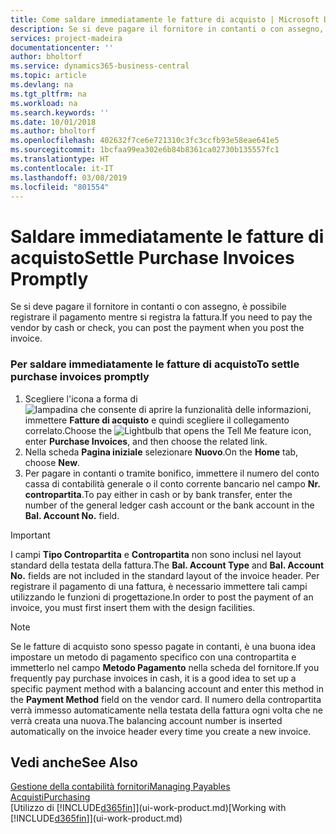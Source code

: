 ```yaml
---
title: Come saldare immediatamente le fatture di acquisto | Microsoft Docs
description: Se si deve pagare il fornitore in contanti o con assegno, è possibile effettuare la necessaria registrazione contemporaneamente a quella della fattura.
services: project-madeira
documentationcenter: ''
author: bholtorf
ms.service: dynamics365-business-central
ms.topic: article
ms.devlang: na
ms.tgt_pltfrm: na
ms.workload: na
ms.search.keywords: ''
ms.date: 10/01/2018
ms.author: bholtorf
ms.openlocfilehash: 402632f7ce6e721310c3fc3ccfb93e58eae641e5
ms.sourcegitcommit: 1bcfaa99ea302e6b84b8361ca02730b135557fc1
ms.translationtype: HT
ms.contentlocale: it-IT
ms.lasthandoff: 03/08/2019
ms.locfileid: "801554"
---
```

# <a name="settle-purchase-invoices-promptly"></a><span data-ttu-id="e45af-103">Saldare immediatamente le fatture di acquisto</span><span class="sxs-lookup"><span data-stu-id="e45af-103">Settle Purchase Invoices Promptly</span></span>
<span data-ttu-id="e45af-104">Se si deve pagare il fornitore in contanti o con assegno, è possibile registrare il pagamento mentre si registra la fattura.</span><span class="sxs-lookup"><span data-stu-id="e45af-104">If you need to pay the vendor by cash or check, you can post the payment when you post the invoice.</span></span>  
  
### <a name="to-settle-purchase-invoices-promptly"></a><span data-ttu-id="e45af-105">Per saldare immediatamente le fatture di acquisto</span><span class="sxs-lookup"><span data-stu-id="e45af-105">To settle purchase invoices promptly</span></span>  
1. <span data-ttu-id="e45af-106">Scegliere l'icona a forma di ![lampadina che consente di aprire la funzionalità delle informazioni](media/ui-search/search_small.png "Informazioni sull'operazione che si desidera eseguire"), immettere **Fatture di acquisto** e quindi scegliere il collegamento correlato.</span><span class="sxs-lookup"><span data-stu-id="e45af-106">Choose the ![Lightbulb that opens the Tell Me feature](media/ui-search/search_small.png "Tell me what you want to do") icon, enter **Purchase Invoices**, and then choose the related link.</span></span>  
2. <span data-ttu-id="e45af-107">Nella scheda **Pagina iniziale** selezionare **Nuovo**.</span><span class="sxs-lookup"><span data-stu-id="e45af-107">On the **Home** tab, choose **New**.</span></span>  
3.  <span data-ttu-id="e45af-108">Per pagare in contanti o tramite bonifico, immettere il numero del conto cassa di contabilità generale o il conto corrente bancario nel campo **Nr. contropartita**.</span><span class="sxs-lookup"><span data-stu-id="e45af-108">To pay either in cash or by bank transfer, enter the number of the general ledger cash account or the bank account in the **Bal. Account No.** field.</span></span>  
  
> [!IMPORTANT]  
>  <span data-ttu-id="e45af-109">I campi **Tipo Contropartita** e **Contropartita** non sono inclusi nel layout standard della testata della fattura.</span><span class="sxs-lookup"><span data-stu-id="e45af-109">The **Bal. Account Type** and **Bal. Account No.** fields are not included in the standard layout of the invoice header.</span></span> <span data-ttu-id="e45af-110">Per registrare il pagamento di una fattura, è necessario immettere tali campi utilizzando le funzioni di progettazione.</span><span class="sxs-lookup"><span data-stu-id="e45af-110">In order to post the payment of an invoice, you must first insert them with the design facilities.</span></span>  
  
> [!NOTE]  
>  <span data-ttu-id="e45af-111">Se le fatture di acquisto sono spesso pagate in contanti, è una buona idea impostare un metodo di pagamento specifico con una contropartita e immetterlo nel campo **Metodo Pagamento** nella scheda del fornitore.</span><span class="sxs-lookup"><span data-stu-id="e45af-111">If you frequently pay purchase invoices in cash, it is a good idea to set up a specific payment method with a balancing account and enter this method in the **Payment Method** field on the vendor card.</span></span> <span data-ttu-id="e45af-112">Il numero della contropartita verrà immesso automaticamente nella testata della fattura ogni volta che ne verrà creata una nuova.</span><span class="sxs-lookup"><span data-stu-id="e45af-112">The balancing account number is inserted automatically on the invoice header every time you create a new invoice.</span></span>  
  
## <a name="see-also"></a><span data-ttu-id="e45af-113">Vedi anche</span><span class="sxs-lookup"><span data-stu-id="e45af-113">See Also</span></span>  
[<span data-ttu-id="e45af-114">Gestione della contabilità fornitori</span><span class="sxs-lookup"><span data-stu-id="e45af-114">Managing Payables</span></span>](payables-manage-payables.md)  
[<span data-ttu-id="e45af-115">Acquisti</span><span class="sxs-lookup"><span data-stu-id="e45af-115">Purchasing</span></span>](purchasing-manage-purchasing.md)  
<span data-ttu-id="e45af-116">[Utilizzo di [!INCLUDE[d365fin](includes/d365fin_md.md)]](ui-work-product.md)</span><span class="sxs-lookup"><span data-stu-id="e45af-116">[Working with [!INCLUDE[d365fin](includes/d365fin_md.md)]](ui-work-product.md)</span></span>